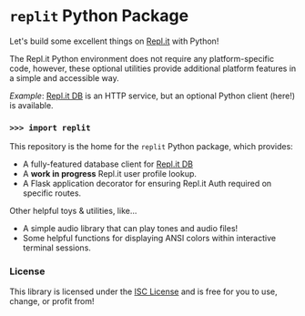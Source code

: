 # `replit` Python Package

Let's build some excellent things on [Repl.it](https://repl.it) with Python!

The Repl.it Python environment does not require any platform-specific code, however, these optional utilities provide additional platform features in a simple and accessible way.

*Example*: [Repl.it DB](https://docs.repl.it/misc/database) is an HTTP service, but an optional Python client (here!) is available.


### `>>> import replit`

This repository is the home for the `replit` Python package, which provides:

- A fully-featured database client for [Repl.it DB](https://docs.repl.it/misc/database)
- A **work in progress** Repl.it user profile lookup.
- A Flask application decorator for ensuring Repl.it Auth required on specific routes.

Other helpful toys & utilities, like...

- A simple audio library that can play tones and audio files!
- Some helpful functions for displaying ANSI colors within interactive terminal sessions.

### License

This library is licensed under the [ISC License](https://en.wikipedia.org/wiki/ISC_license) and is free for you to use, change, or profit from!
